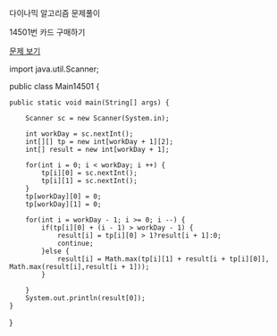 다이나믹 알고리즘 문제풀이 

14501번  카드 구매하기

<a href="https://www.acmicpc.net/problem/14501">문제 보기</a>



import java.util.Scanner;

public class Main14501 {

	public static void main(String[] args) {
		
		Scanner sc = new Scanner(System.in);
		
		int workDay = sc.nextInt();
		int[][] tp = new int[workDay + 1][2];
		int[] result = new int[workDay + 1];
		
		for(int i = 0; i < workDay; i ++) {
			tp[i][0] = sc.nextInt();
			tp[i][1] = sc.nextInt();
		}
		tp[workDay][0] = 0;
		tp[workDay][1] = 0;
		
		for(int i = workDay - 1; i >= 0; i --) {
			if(tp[i][0] + (i - 1) > workDay - 1) {
				result[i] = tp[i][0] > 1?result[i + 1]:0;
				continue;
			}else {
				result[i] = Math.max(tp[i][1] + result[i + tp[i][0]], Math.max(result[i],result[i + 1]));
			}
			
		}
		System.out.println(result[0]);
	}
}

​	
